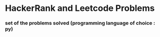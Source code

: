 # HackerRank and Leetcode Problems 

### set of the problems solved (programming language of choice : py)
 
